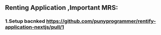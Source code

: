 ## Renting Application ,Important MRS:
### 1.Setup bacnked https://github.com/punyprogrammer/rentify-application-nextjs/pull/1

